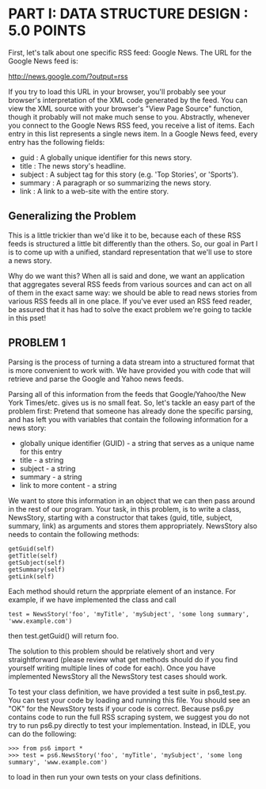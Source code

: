 PART I: DATA STRUCTURE DESIGN : 5.0 POINTS
==========================================

First, let's talk about one specific RSS feed: Google News. The URL for the Google News feed is:

http://news.google.com/?output=rss

If you try to load this URL in your browser, you'll probably see your browser's interpretation of the XML code generated by the feed. You can view the XML source with your browser's "View Page Source" function, though it probably will not make much sense to you. Abstractly, whenever you connect to the Google News RSS feed, you receive a list of items. Each entry in this list represents a single news item. In a Google News feed, every entry has the following fields:

 - guid : A globally unique identifier for this news story.
 - title : The news story's headline.
 - subject : A subject tag for this story (e.g. 'Top Stories', or 'Sports').
 - summary : A paragraph or so summarizing the news story.
 - link : A link to a web-site with the entire story.

Generalizing the Problem
------------------------

This is a little trickier than we'd like it to be, because each of these RSS feeds is structured a little bit differently than the others. So, our goal in Part I is to come up with a unified, standard representation that we'll use to store a news story.

Why do we want this? When all is said and done, we want an application that aggregates several RSS feeds from various sources and can act on all of them in the exact same way: we should be able to read news stories from various RSS feeds all in one place. If you've ever used an RSS feed reader, be assured that it has had to solve the exact problem we're going to tackle in this pset!

PROBLEM 1
---------

Parsing is the process of turning a data stream into a structured format that is more convenient to work with. We have provided you with code that will retrieve and parse the Google and Yahoo news feeds.

Parsing all of this information from the feeds that Google/Yahoo/the New York Times/etc. gives us is no small feat. So, let's tackle an easy part of the problem first: Pretend that someone has already done the specific parsing, and has left you with variables that contain the following information for a news story:

 - globally unique identifier (GUID) - a string that serves as a unique name for this entry
 - title - a string
 - subject - a string
 - summary - a string
 - link to more content - a string

We want to store this information in an object that we can then pass around in the rest of our program. Your task, in this problem, is to write a class, NewsStory, starting with a constructor that takes (guid, title, subject, summary, link) as arguments and stores them appropriately. NewsStory also needs to contain the following methods:

    getGuid(self)
    getTitle(self)
    getSubject(self)
    getSummary(self)
    getLink(self)

Each method should return the apprpriate element of an instance. For example, if we have implemented the class and call

    test = NewsStory('foo', 'myTitle', 'mySubject', 'some long summary', 'www.example.com')

then test.getGuid() will return foo.

The solution to this problem should be relatively short and very straightforward (please review what get methods should do if you find yourself writing multiple lines of code for each). Once you have implemented NewsStory all the NewsStory test cases should work.

To test your class definition, we have provided a test suite in ps6_test.py. You can test your code by loading and running this file. You should see an "OK" for the NewsStory tests if your code is correct. Because ps6.py contains code to run the full RSS scraping system, we suggest you do not try to run ps6.py directly to test your implementation. Instead, in IDLE, you can do the following:

    >>> from ps6 import *
    >>> test = ps6.NewsStory('foo', 'myTitle', 'mySubject', 'some long summary', 'www.example.com')

to load in then run your own tests on your class definitions.
